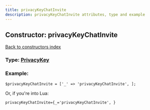 ```yaml
---
title: privacyKeyChatInvite
description: privacyKeyChatInvite attributes, type and example
---
```

## Constructor: privacyKeyChatInvite  
[Back to constructors index](index.md)






### Type: [PrivacyKey](../types/PrivacyKey.md)


### Example:

```
$privacyKeyChatInvite = ['_' => 'privacyKeyChatInvite', ];
```  

Or, if you're into Lua:  


```
privacyKeyChatInvite={_='privacyKeyChatInvite', }

```


